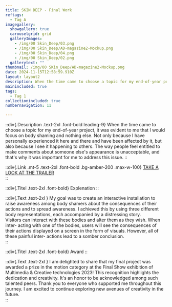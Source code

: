 ```yaml
---
title: SKIN DEEP - Final Work 
reftags:
  - Tag A
imagegallery:
  showgallery: true
  carouselgrid: grid
  galleryImages:
    - /img/00 Skin_Deep/03.png
    - /img/00 Skin_Deep/AD-magazine2-Mockup.png
    - /img/00 Skin_Deep/04.png
    - /img/00 Skin_Deep/02.png
  gallerytext: ""
thumbnail: /img/00 SKin_Deep/AD-magazine2-Mockup.png
date: 2024-11-15T12:58:59.910Z
layout: layout2
description: When the time came to choose a topic for my end-of-year project, it was evident to me that I would focus on body shaming and nothing else. Not only because I have personally experienced it here and there and have been affected by it, but also because I see it happening to others. The way people feel entitled to make comments about someone else's appearance is unacceptable, and that's why it was important for me to address this issue.
mainincluded: true
tags:
  - Tag 1
collectionincluded: true
numbernavigation: 11

---
```

::div{.Description .text-2xl .font-bold leading-9}
When the time came to choose a topic for my end-of-year project, it was evident to me that I would focus on body shaming and nothing else. Not only because I have personally experienced it here and there and have been affected by it, but also because I see it happening to others. The way people feel entitled to make comments about someone else's appearance is unacceptable, and that's why it was important for me to address this issue.
::  

::div{.Link .mt-5 .text-2xl .font-bold .bg-amber-200 .max-w-100}
[TAKE A LOOK AT THE TRAILER](https://www.youtube.com/watch?v=7SE4r5zuQSU&ab_channel=wdd)  
::   

::div{.Titel .text-2xl .font-bold}
Explenation
::

::div{.Text .text-2xl }
My goal was to create an interactive installation to raise awareness among body shamers about the consequences of their actions and to spread awareness. I achieved this by using three different body representations, each accompanied by a distressing story.  
Visitors can interact with these bodies and alter them as they wish. When inter- acting with one of the bodies, users will see the consequences of their actions displayed on a screen in the form of visuals. However, all of these painful inter- actions lead to a somber conclusion.  
:: 


::div{.Titel .text-2xl .font-bold}
Award
::

::div{.Text .text-2xl }
I am delighted to share that my final project was awarded a prize in the motion category at the Final Show exhibition of Multimedia & Creative technologies 2023! This recognition highlights the dedication and creativity. It's an honor to be acknowledged among such talented peers. Thank you to everyone who supported me throughout this journey. I am excited to continue exploring new avenues of creativity in the future.    
:: 